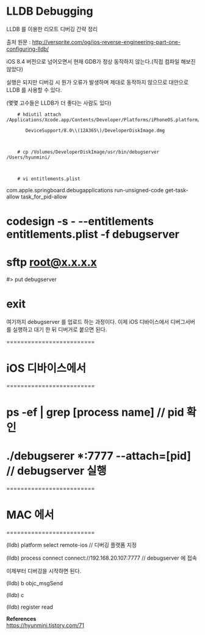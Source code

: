 # **LLDB Debugging**

LLDB 를 이용한 리모트 디버깅 간략 정리



출처 원문 : http://versprite.com/og/ios-reverse-engineering-part-one-configuring-lldb/



iOS 8.4 버전으로 넘어오면서 현재 GDB가 정상 동작하지 않는다.(직접 컴파일 해보진 않았다)



실행은 되지만 디버깅 시 뭔가 오류가 발생하며 제대로 동작하지 않으므로 대안으로 LLDB 를 사용할 수 있다.

(몇몇 고수들은 LLDB가 더 좋다는 사람도 있다)





        # hdiutil attach /Applications/Xcode.app/Contents/Developer/Platforms/iPhoneOS.platform/

           DeviceSupport/8.0\\(12A365\)/DeveloperDiskImage.dmg



        # cp /Volumes/DeveloperDiskImage/usr/bin/debugserver /Users/hyunmini/

      

        # vi entitlements.plist



<?xml version="1.0" encoding="UTF-8"?>
<!DOCTYPE plist PUBLIC "-//Apple//DTD PLIST 1.0//EN" "http://www.apple.com/DTDs/ PropertyList-1.0.dtd">
<plist version="1.0">
<dict>
    <key>com.apple.springboard.debugapplications</key> <true/>
    <key>run-unsigned-code</key>
    <true/>
    <key>get-task-allow</key>
    <true/>
    <key>task_for_pid-allow</key>
    <true/>
</dict>
</plist>




# codesign -s - --entitlements entitlements.plist -f debugserver



#  sftp  root@x.x.x.x  

#>  put debugserver

# exit



여기까지 debugserver 를 업로드 하는 과정이다. 이제 iOS 디바이스에서 디버그서버를 실행하고 대기 한 뒤 디버거로 붙으면 된다. 





=========================

# iOS 디바이스에서

=========================

# ps -ef | grep  [process name]      // pid 확인

# ./debugserer *:7777 --attach=[pid]     // debugserver 실행





=========================

# MAC 에서

=========================

(lldb) platform select remote-ios             // 디버깅 플랫폼 지정

(lldb) process connect connect://192.168.20.107:7777            // debugserver 에 접속





이제부터 디버깅을 시작하면 된다. 



(lldb) b objc_msgSend



(lldb) c



(lldb) register read

**References**  
<https://hyunmini.tistory.com/71>
